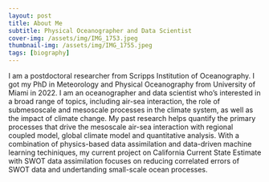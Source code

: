 ```yaml
---
layout: post
title: About Me
subtitle: Physical Oceanographer and Data Scientist
cover-img: /assets/img/IMG_1753.jpeg
thumbnail-img: /assets/img/IMG_1755.jpeg
tags: [biography]
---
```


I am a postdoctoral researcher from Scripps Institution of Oceanography. I got my PhD in Meteorology and Physical Oceanography from University of Miami in 2022. I am an oceanographer and data scientist who’s interested in a broad range of topics, including air-sea interaction, the role of submesoscale and mesoscale processes in the climate system, as well as the impact of climate change. My past research helps quantify the primary processes that drive the mesoscale air-sea interaction with regional coupled model, global climate model and quantitative analysis. With a combination of physics-based data assimilation and data-driven machine learning techiniques, my current project on California Current State Estimate with SWOT data assimilation focuses on reducing correlated errors of SWOT data and undertanding small-scale ocean processes.
